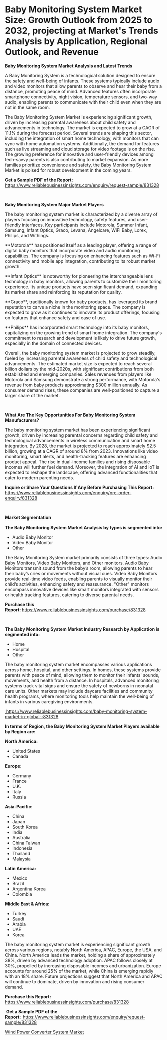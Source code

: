 <p><h1>Baby Monitoring System Market Size: Growth Outlook from 2025 to 2032, projecting at Market's Trends Analysis by Application, Regional Outlook, and Revenue</h1></p><p><strong>Baby Monitoring System Market Analysis and Latest Trends</strong></p>
<p><p>A Baby Monitoring System is a technological solution designed to ensure the safety and well-being of infants. These systems typically include audio and video monitors that allow parents to observe and hear their baby from a distance, promoting peace of mind. Advanced features often incorporate smartphone connectivity, night vision, temperature sensors, and two-way audio, enabling parents to communicate with their child even when they are not in the same room.</p><p>The Baby Monitoring System Market is experiencing significant growth, driven by increasing parental awareness about child safety and advancements in technology. The market is expected to grow at a CAGR of 11.1% during the forecast period. Several trends are shaping this sector, including the integration of smart home technology, with monitors that can sync with home automation systems. Additionally, the demand for features such as live streaming and cloud storage for video footage is on the rise. The growing preference for innovative and user-friendly devices among tech-savvy parents is also contributing to market expansion. As more families prioritize convenience and safety, the Baby Monitoring System Market is poised for robust development in the coming years.</p></p>
<p><strong>Get a Sample PDF of the Report:&nbsp;</strong> <a href="https://www.reliablebusinessinsights.com/enquiry/request-sample/831328?utm_campaign=2811&utm_medium=2&utm_source=Github&utm_content=ia&utm_term=25032025&utm_id=baby-monitoring-system">https://www.reliablebusinessinsights.com/enquiry/request-sample/831328</a></p>
<p>&nbsp;</p>
<p><strong>Baby Monitoring System Major Market Players</strong></p>
<p><p>The baby monitoring system market is characterized by a diverse array of players focusing on innovative technology, safety features, and user-friendly interfaces. Key participants include Motorola, Summer Infant, Samsung, Infant Optics, Graco, Levana, Angelcare, WiFi Baby, Lorex, Philips, and Withings.</p><p>**Motorola** has positioned itself as a leading player, offering a range of digital baby monitors that incorporate video and audio monitoring capabilities. The company is focusing on enhancing features such as Wi-Fi connectivity and mobile app integration, contributing to its robust market growth.</p><p>**Infant Optics** is noteworthy for pioneering the interchangeable lens technology in baby monitors, allowing parents to customize their monitoring experience. Its unique products have seen significant demand, expanding its market share and reinforcing its reputation for quality.</p><p>**Graco**, traditionally known for baby products, has leveraged its brand reputation to carve a niche in the monitoring space. The company is expected to grow as it continues to innovate its product offerings, focusing on features that enhance safety and ease of use.</p><p>**Philips** has incorporated smart technology into its baby monitors, capitalizing on the growing trend of smart home integration. The company's commitment to research and development is likely to drive future growth, especially in the domain of connected devices.</p><p>Overall, the baby monitoring system market is projected to grow steadily, fueled by increasing parental awareness of child safety and technological advancements. The estimated market size is expected to reach several billion dollars by the mid-2020s, with significant contributions from both established and emerging companies. Sales revenues from players like Motorola and Samsung demonstrate a strong performance, with Motorola's revenue from baby products approximating $300 million annually. As consumer demand rises, these companies are well-positioned to capture a larger share of the market.</p></p>
<p>&nbsp;</p>
<p><strong>What Are The Key Opportunities For Baby Monitoring System Manufacturers?</strong></p>
<p><p>The baby monitoring system market has been experiencing significant growth, driven by increasing parental concerns regarding child safety and technological advancements in wireless communication and smart home integration. By 2028, the market is projected to reach approximately $2.5 billion, growing at a CAGR of around 8% from 2023. Innovations like video monitoring, smart alerts, and health-tracking features are enhancing product appeal. The rise in dual-income families and rising disposable incomes will further fuel demand. Moreover, the integration of AI and IoT is expected to reshape the landscape, offering advanced functionalities that cater to modern parenting needs.</p></p>
<p><strong>Inquire or Share Your Questions If Any Before Purchasing This Report:</strong> <a href="https://www.reliablebusinessinsights.com/enquiry/pre-order-enquiry/831328?utm_campaign=2811&utm_medium=2&utm_source=Github&utm_content=ia&utm_term=25032025&utm_id=baby-monitoring-system">https://www.reliablebusinessinsights.com/enquiry/pre-order-enquiry/831328</a></p>
<p>&nbsp;</p>
<p><strong>Market Segmentation</strong></p>
<p><strong>The Baby Monitoring System Market Analysis by types is segmented into:</strong></p>
<p><ul><li>Audio Baby Monitor</li><li>Video Baby Monitor</li><li>Other</li></ul></p>
<p><p>The Baby Monitoring System market primarily consists of three types: Audio Baby Monitors, Video Baby Monitors, and Other monitors. Audio Baby Monitors transmit sound from the baby’s room, allowing parents to hear their baby’s cries or movements without visual cues. Video Baby Monitors provide real-time video feeds, enabling parents to visually monitor their child’s activities, enhancing safety and reassurance. "Other" monitors encompass innovative devices like smart monitors integrated with sensors or health tracking features, catering to diverse parental needs.</p></p>
<p><strong>Purchase this Report:&nbsp;</strong><a href="https://www.reliablebusinessinsights.com/purchase/831328?utm_campaign=2811&utm_medium=2&utm_source=Github&utm_content=ia&utm_term=25032025&utm_id=baby-monitoring-system">https://www.reliablebusinessinsights.com/purchase/831328</a></p>
<p>&nbsp;</p>
<p><strong>The Baby Monitoring System Market Industry Research by Application is segmented into:</strong></p>
<p><ul><li>Home</li><li>Hospital</li><li>Other</li></ul></p>
<p><p>The baby monitoring system market encompasses various applications across home, hospital, and other settings. In homes, these systems provide parents with peace of mind, allowing them to monitor their infants' sounds, movements, and health from a distance. In hospitals, advanced monitoring systems track vital signs and ensure the safety of newborns in neonatal care units. Other markets may include daycare facilities and community health programs, where monitoring tools help maintain the well-being of infants in various caregiving environments.</p></p>
<p><a href="https://www.reliablebusinessinsights.com/baby-monitoring-system-market-in-global-r831328?utm_campaign=2811&utm_medium=2&utm_source=Github&utm_content=ia&utm_term=25032025&utm_id=baby-monitoring-system">&nbsp;https://www.reliablebusinessinsights.com/baby-monitoring-system-market-in-global-r831328</a></p>
<p><strong>In terms of Region, the Baby Monitoring System Market Players available by Region are:</strong></p>
<p>
    <p> <strong> North America: </strong>
        <ul>
            <li>United States</li>
            <li>Canada</li>
        </ul>
        </p> 
    <p> <strong> Europe: </strong>
        <ul>
            <li>Germany</li>
            <li>France</li>
            <li>U.K.</li>
            <li>Italy</li>
            <li>Russia</li>
        </ul>
        </p> 
    <p> <strong> Asia-Pacific: </strong>
        <ul>
            <li>China</li>
            <li>Japan</li>
            <li>South Korea</li>
            <li>India</li>
            <li>Australia</li>
            <li>China Taiwan</li>
            <li>Indonesia</li>
            <li>Thailand</li>
            <li>Malaysia</li>
        </ul>
        </p> 
    <p> <strong> Latin America: </strong>
        <ul>
            <li>Mexico</li>
            <li>Brazil</li>
            <li>Argentina Korea</li>
            <li>Colombia</li>
        </ul>
        </p> 
    <p> <strong> Middle East & Africa: </strong>
        <ul>
            <li>Turkey</li>
            <li>Saudi</li>
            <li>Arabia</li>
            <li>UAE</li>
            <li>Korea</li>
        </ul>
    </p>
    </p>
<p><p>The baby monitoring system market is experiencing significant growth across various regions, notably North America, APAC, Europe, the USA, and China. North America leads the market, holding a share of approximately 38%, driven by advanced technology adoption. APAC follows closely at 30%, propelled by increasing disposable incomes and urbanization. Europe accounts for around 25% of the market, while China is emerging rapidly with an 18% share. Future projections suggest that North America and APAC will continue to dominate, driven by innovation and rising consumer demand.</p></p>
<p><strong>Purchase this Report: </strong><a href="https://www.reliablebusinessinsights.com/purchase/831328?utm_campaign=2811&utm_medium=2&utm_source=Github&utm_content=ia&utm_term=25032025&utm_id=baby-monitoring-system">https://www.reliablebusinessinsights.com/purchase/831328</a></p>
<p>&nbsp;<strong>Get a Sample PDF of the Report:&nbsp;&nbsp;</strong><a href="https://www.reliablebusinessinsights.com/enquiry/request-sample/831328?utm_campaign=2811&utm_medium=2&utm_source=Github&utm_content=ia&utm_term=25032025&utm_id=baby-monitoring-system">https://www.reliablebusinessinsights.com/enquiry/request-sample/831328</a></p>
<p><strong></strong></p>
<p><p><a href="https://github.com/tumacaakesha78/Market-Research-Report-List-1/blob/main/wind-power-converter-system-market.md?utm_campaign=2811&utm_medium=2&utm_source=Github&utm_content=ia&utm_term=25032025&utm_id=baby-monitoring-system">Wind Power Converter System Market</a></p></p>